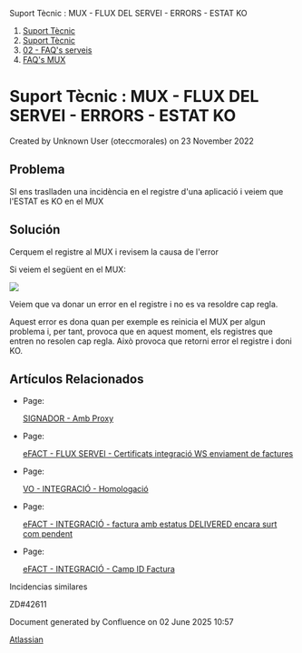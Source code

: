 Suport Tècnic : MUX - FLUX DEL SERVEI - ERRORS - ESTAT KO  

1.  [Suport Tècnic](index.html)
2.  [Suport Tècnic](13893782.html)
3.  [02 - FAQ's serveis](26313393.html)
4.  [FAQ's MUX](28705591.html)

Suport Tècnic : MUX - FLUX DEL SERVEI - ERRORS - ESTAT KO
=========================================================

Created by Unknown User (oteccmorales) on 23 November 2022

Problema
--------

SI ens traslladen una incidència en el registre d'una aplicació i veiem que l'ESTAT es KO en el MUX

Solución
--------

Cerquem el registre al MUX i revisem la causa de l'error

Si veiem el següent en el MUX:

![](https://aoccat.zendesk.com/attachments/token/Jrk1dU9VYZ3UNAK0n9iQDDnGP/?name=image.png)

Veiem que va donar un error en el registre i no es va resoldre cap regla.

  

Aquest error es dona quan per exemple es reinicia el MUX per algun problema i, per tant, provoca que en aquest moment, els registres que entren no resolen cap regla. Això provoca que retorni error el registre i doni KO.

  

  

Artículos Relacionados
----------------------

*   Page:
    
    [SIGNADOR - Amb Proxy](/display/SII/SIGNADOR+-++Amb+Proxy)
    
*   Page:
    
    [eFACT - FLUX SERVEI - Certificats integració WS enviament de factures](/pages/viewpage.action?pageId=127598642)
    
*   Page:
    
    [VO - INTEGRACIÓ - Homologació](/pages/viewpage.action?pageId=41523680)
    
*   Page:
    
    [eFACT - INTEGRACIÓ - factura amb estatus DELIVERED encara surt com pendent](/pages/viewpage.action?pageId=127598629)
    
*   Page:
    
    [eFACT - INTEGRACIÓ - Camp ID Factura](/pages/viewpage.action?pageId=127598632)
    

  

Incidencias similares

ZD#42611

  

Document generated by Confluence on 02 June 2025 10:57

[Atlassian](http://www.atlassian.com/)